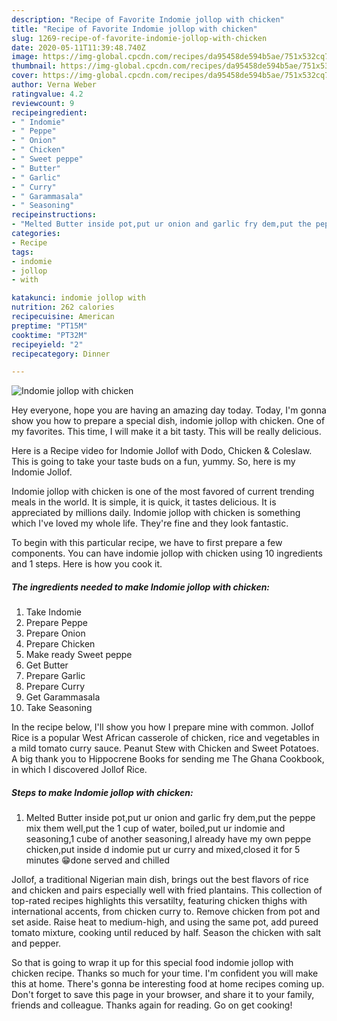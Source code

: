 ```yaml
---
description: "Recipe of Favorite Indomie jollop with chicken"
title: "Recipe of Favorite Indomie jollop with chicken"
slug: 1269-recipe-of-favorite-indomie-jollop-with-chicken
date: 2020-05-11T11:39:48.740Z
image: https://img-global.cpcdn.com/recipes/da95458de594b5ae/751x532cq70/indomie-jollop-with-chicken-recipe-main-photo.jpg
thumbnail: https://img-global.cpcdn.com/recipes/da95458de594b5ae/751x532cq70/indomie-jollop-with-chicken-recipe-main-photo.jpg
cover: https://img-global.cpcdn.com/recipes/da95458de594b5ae/751x532cq70/indomie-jollop-with-chicken-recipe-main-photo.jpg
author: Verna Weber
ratingvalue: 4.2
reviewcount: 9
recipeingredient:
- " Indomie"
- " Peppe"
- " Onion"
- " Chicken"
- " Sweet peppe"
- " Butter"
- " Garlic"
- " Curry"
- " Garammasala"
- " Seasoning"
recipeinstructions:
- "Melted Butter inside pot,put ur onion and garlic fry dem,put the peppe mix them well,put the 1 cup of water, boiled,put ur indomie and seasoning,1 cube of another seasoning,I already have my own peppe chicken,put inside d indomie put ur curry and mixed,closed it for 5 minutes 😁done served and chilled"
categories:
- Recipe
tags:
- indomie
- jollop
- with

katakunci: indomie jollop with 
nutrition: 262 calories
recipecuisine: American
preptime: "PT15M"
cooktime: "PT32M"
recipeyield: "2"
recipecategory: Dinner

---
```



![Indomie jollop with chicken](https://img-global.cpcdn.com/recipes/da95458de594b5ae/751x532cq70/indomie-jollop-with-chicken-recipe-main-photo.jpg)

Hey everyone, hope you are having an amazing day today. Today, I'm gonna show you how to prepare a special dish, indomie jollop with chicken. One of my favorites. This time, I will make it a bit tasty. This will be really delicious.

Here is a Recipe video for Indomie Jollof with Dodo, Chicken &amp; Coleslaw. This is going to take your taste buds on a fun, yummy. So, here is my Indomie Jollof.

Indomie jollop with chicken is one of the most favored of current trending meals in the world. It is simple, it is quick, it tastes delicious. It is appreciated by millions daily. Indomie jollop with chicken is something which I've loved my whole life. They're fine and they look fantastic.


To begin with this particular recipe, we have to first prepare a few components. You can have indomie jollop with chicken using 10 ingredients and 1 steps. Here is how you cook it.

<!--inarticleads1-->

##### The ingredients needed to make Indomie jollop with chicken:

1. Take  Indomie
1. Prepare  Peppe
1. Prepare  Onion
1. Prepare  Chicken
1. Make ready  Sweet peppe
1. Get  Butter
1. Prepare  Garlic
1. Prepare  Curry
1. Get  Garammasala
1. Take  Seasoning


In the recipe below, I&#39;ll show you how I prepare mine with common. Jollof Rice is a popular West African casserole of chicken, rice and vegetables in a mild tomato curry sauce. Peanut Stew with Chicken and Sweet Potatoes. A big thank you to Hippocrene Books for sending me The Ghana Cookbook, in which I discovered Jollof Rice. 

<!--inarticleads2-->

##### Steps to make Indomie jollop with chicken:

1. Melted Butter inside pot,put ur onion and garlic fry dem,put the peppe mix them well,put the 1 cup of water, boiled,put ur indomie and seasoning,1 cube of another seasoning,I already have my own peppe chicken,put inside d indomie put ur curry and mixed,closed it for 5 minutes 😁done served and chilled


Jollof, a traditional Nigerian main dish, brings out the best flavors of rice and chicken and pairs especially well with fried plantains. This collection of top-rated recipes highlights this versatilty, featuring chicken thighs with international accents, from chicken curry to. Remove chicken from pot and set aside. Raise heat to medium-high, and using the same pot, add pureed tomato mixture, cooking until reduced by half. Season the chicken with salt and pepper. 

So that is going to wrap it up for this special food indomie jollop with chicken recipe. Thanks so much for your time. I'm confident you will make this at home. There's gonna be interesting food at home recipes coming up. Don't forget to save this page in your browser, and share it to your family, friends and colleague. Thanks again for reading. Go on get cooking!
